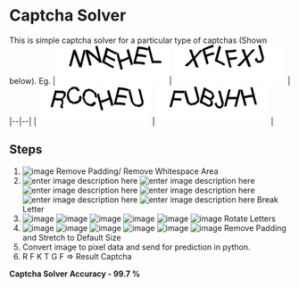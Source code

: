 # Captcha Solver
This is simple captcha solver for a particular type of captchas (Shown below).
Eg. 
|  ![image](https://raw.githubusercontent.com/aadityatamrakar/captcha_ai/master/captcha/%20101510.jpg)| ![image](https://raw.githubusercontent.com/aadityatamrakar/captcha_ai/master/captcha/%20104320.jpg) |
|--|--|
| ![image](https://raw.githubusercontent.com/aadityatamrakar/captcha_ai/master/captcha/%20104840.jpg) | ![enter image description here](https://raw.githubusercontent.com/aadityatamrakar/captcha_ai/master/captcha/%20106505.jpg) |

## Steps
1. ![image](http://localhost/test/amazon_s/steps/New%20folder/captcha.jpg)  Remove Padding/ Remove Whitespace Area
2.  ![enter image description here](http://localhost/test/amazon_s/steps/New%20folder/ltr-0.jpg)  ![enter image description here](http://localhost/test/amazon_s/steps/New%20folder/ltr-1.jpg)  ![enter image description here](http://localhost/test/amazon_s/steps/New%20folder/ltr-2.jpg)  ![enter image description here](http://localhost/test/amazon_s/steps/New%20folder/ltr-3.jpg)  ![enter image description here](http://localhost/test/amazon_s/steps/New%20folder/ltr-4.jpg)  ![enter image description here](http://localhost/test/amazon_s/steps/New%20folder/ltr-5.jpg) Break Letter 
3. ![image](http://localhost/test/amazon_s/steps/New%20folder/wltr-0.jpg)  ![image](http://localhost/test/amazon_s/steps/New%20folder/wltr-1.jpg)  ![image](http://localhost/test/amazon_s/steps/New%20folder/wltr-2.jpg)  ![image](http://localhost/test/amazon_s/steps/New%20folder/wltr-3.jpg)  ![image](http://localhost/test/amazon_s/steps/New%20folder/wltr-4.jpg)  ![image](http://localhost/test/amazon_s/steps/New%20folder/wltr-5.jpg)   Rotate Letters 
4. ![image](http://localhost/test/amazon_s/steps/New%20folder/fltr-0.jpg)  ![image](http://localhost/test/amazon_s/steps/New%20folder/fltr-1.jpg)  ![image](http://localhost/test/amazon_s/steps/New%20folder/fltr-2.jpg)  ![image](http://localhost/test/amazon_s/steps/New%20folder/fltr-3.jpg)  ![image](http://localhost/test/amazon_s/steps/New%20folder/fltr-4.jpg)  ![image](http://localhost/test/amazon_s/steps/New%20folder/fltr-5.jpg) Remove Padding and Stretch to Default Size
5. Convert image to pixel data and send for prediction in python.
6. R F K T G F => Result Captcha 


**Captcha Solver Accuracy - 99.7 %** 
